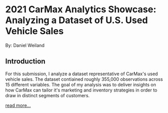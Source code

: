 # 2021 CarMax Analytics Showcase:  Analyzing a Dataset of U.S. Used Vehicle Sales
By: Daniel Weiland

## Introduction
For this submission, I analyze a dataset representative of CarMax's used vehicle sales.  The dataset contiained roughly 355,000 observations across 15 different variables.
The goal of my analysis was to deliver insights on how CarMax can tailor it's marketing and inventory strategies in order to draw in distinct segments of customers.  
  

[read more...](CarMaxShowCaseWriteup.pdf)